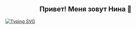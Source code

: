## 
<h2 align="center"> Привет! Меня зовут Нина 👻 </h2>
<a href="https://git.io/typing-svg"><img src="https://readme-typing-svg.demolab.com?font=Tektur&pause=1000&color=F526F7&center=true&width=435&lines=Java+Backend+Dev" alt="Typing SVG" /></a>

<!--
**lojiloo/lojiloo** is a ✨ _special_ ✨ repository because its `README.md` (this file) appears on your GitHub profile.

Here are some ideas to get you started:

- 🔭 I’m currently working on ...
- 🌱 I’m currently learning ...
- 👯 I’m looking to collaborate on ...
- 🤔 I’m looking for help with ...
- 💬 Ask me about ...
- 📫 How to reach me: ...
- 😄 Pronouns: ...
- ⚡ Fun fact: ...
-->
